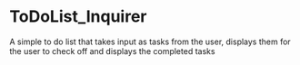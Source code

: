 # ToDoList_Inquirer
A simple to do list that takes input as tasks from the user, displays them for the user to check off and displays the completed tasks
